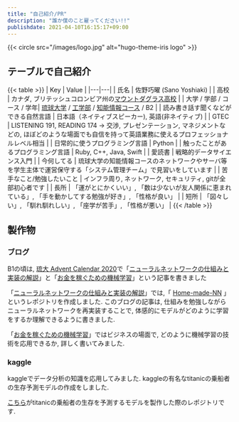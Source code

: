 ```yaml
---
title: "自己紹介/PR"
description: "誰か僕のこと雇ってください!!"
publishdate: 2021-04-10T16:15:17+09:00
---
```


{{< circle src="/images/logo.jpg" alt="hugo-theme-iris logo" >}}

## テーブルで自己紹介

{{< table >}}
| Key | Value |
|---|---|
| 氏名 | 佐野巧曜 (Sano Yoshiaki) |
| 高校 | カナダ, ブリテッシュコロンビア州の[マウントダグラス高校](https://mountdoug.sd61.bc.ca/) |
| 大学 / 学部 / コース / 学年| [琉球大学](https://www.u-ryukyu.ac.jp/) / [工学部](https://www.tec.u-ryukyu.ac.jp/) / [知能情報コース](https://ie.u-ryukyu.ac.jp/) / B2 |
| 読み書き話す聞くなどができる自然言語 | 日本語（ネイティブスピーカー), 英語(非ネイティブ) |
| GTEC | LISTENING 191, READING 174 -> 交渉, プレゼンテーション, マネジメントなどの, ほぼどのような場面でも自信を持って英語業務に使えるプロフェッショナルレベル相当 |
| 日常的に使うプログラミング言語 | Python |
| 触ったことがあるプログラミング言語 | Ruby, C++, Java, Swift |
| 愛読書 | 戦略的データサイエンス入門 |
| 今何してる | 琉球大学の知能情報コースのネットワークやサーバ等を学生主体で運営保守する「システム管理チーム」で見習いをしています |
| 苦手なこと/勉強したいこと | インフラ周り, ネットワーク, セキュリティ, gitが全部初心者です |
| 長所 | 「運がとにかくいい」, 「数は少ないが友人関係に恵まれている」, 「手を動かしてする勉強が好き」, 「性格が良い」 |
| 短所 | 「図々しい」, 「馴れ馴れしい」, 「座学が苦手」, 「性格が悪い」 |
{{< /table >}}

## 製作物

### ブログ

B1の頃は, [琉大 Advent Calendar 2020](https://adventar.org/calendars/5231)で「[ニューラルネットワークの仕組みと実装の解説](https://e205723.github.io/study/how_to_make_neural_network/)」と「[お金を稼ぐための機械学習](https://e205723.github.io/study/data_science_for_money_making/)」という記事を書きました

「[ニューラルネットワークの仕組みと実装の解説](https://e205723.github.io/study/how_to_make_neural_network/)」では,「 [Home-made-NN](https://github.com/e205723/Home-made-NN) 」というレポジトリを作成しました. このブログの記事は, 仕組みを勉強しながらニューラルネットワークを再実装することで, 体感的にモデルがどのように学習をするか理解できるように書きました. 

「[お金を稼ぐための機械学習](https://e205723.github.io/study/data_science_for_money_making/)」ではビジネスの場面で, どのように機械学習の技術を応用できるか, 詳しく書いてみました.

### kaggle

kaggleでデータ分析の知識を応用してみました. kaggleの有名なtitanicの乗船者の生存予測モデルの作成をしました.

[こちら](https://github.com/e205723/titanic-kaggle)がtitanicの乗船者の生存を予測するモデルを製作した際のレポジトリです.
